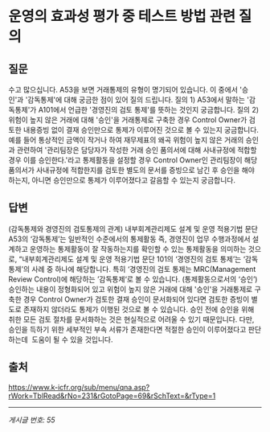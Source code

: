 # 운영의 효과성 평가 중 테스트 방법 관련 질의

## 질문
수고 많으십니다.
A53을 보면 거래통제의 유형이 명기되어 있습니다.
이 중에서 '승인'과 '감독통제'에 대해 궁금한 점이 있어 질의 드립니다.
질의 1) A53에서 말하는 '감독통제'가 A101에서 언급한 '경영진의 검토 통제'를 뜻하는 것인지 궁금합니다.
질의 2) 위험이 높지 않은 거래에 대해 '승인'을 거래통제로 구축한 경우 Control Owner가 검토한 내용증빙 없이
결재 승인만으로 통제가 이루어진 것으로 볼 수 있는지 궁금합니다.
예를 들어 통상적인 금액이 작거나 하여 재무제표의 왜곡 위험이 높지 않은 거래의 승인과 관련하여
'관리팀장은 담당자가 작성한 거래 승인 품의서에 대해 사내규정에 적합할 경우 이를 승인한다.'라고
통제활동을 설정할 경우 Control Owner인 관리팀장이 해당 품의서가 사내규정에 적합한지를 검토한 별도의 문서를
증빙으로 남긴 후 승인을 해야 하는지, 아니면 승인만으로 통제가 이루어졌다고 갈음할 수 있는지 궁금합니다.

## 답변
(감독통제와 경영진의 검토통제의 관계)
내부회계관리제도 설계 및 운영 적용기법 문단 A53의 ‘감독통제’는 일반적인 수준에서의 통제활동 즉, 경영진이 업무 수행과정에서 설계하고 운영하는 통제활동이 잘 작동하는지를 확인할 수 있는 통제활동을 의미하는 것으로, “내부회계관리제도 설계 및 운영 적용기법 문단 101의 ‘경영진의 검토 통제’는 ‘감독통제’의 사례 중 하나에 해당합니다. 특히 ‘경영진의 검토 통제는 MRC(Management Review Control)에 해당하는 ’감독통제‘로 볼 수 있습니다.
(통제활동으로서의 ‘승인’)
승인하는 내용이 정형화되어 있고 위험이 높지 않은 거래에 대해 '승인'을 거래통제로 구축한 경우 Control Owner가 검토한 결재 승인이 문서화되어 있다면 검토한 증빙이 별도로 존재하지 않더라도 통제가 이행된 것으로 볼 수 있습니다. 승인 전에 승인을 위해 취한 모든 검토 절차를 문서화하는 것은 현실적으로 어려울 수 있기 때문입니다. 다만, 승인을 득하기 위한 세부적인 부속 서류가 존재한다면 적절한 승인이 이루어졌다고 판단하는데  도움이 될 수 있을 것입니다.

## 출처
https://www.k-icfr.org/sub/menu/qna.asp?rWork=TblRead&rNo=231&rGotoPage=69&rSchText=&rType=1

---
*게시글 번호: 55*
